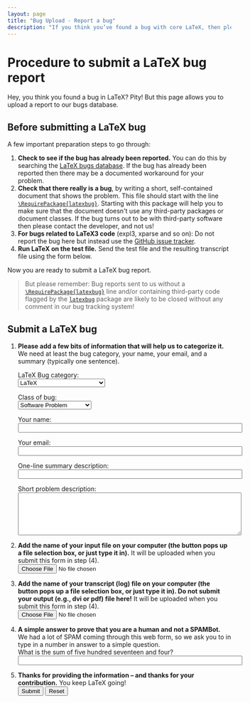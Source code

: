```yaml
---
layout: page
title: "Bug Upload - Report a bug"
description: "If you think you’ve found a bug with core LaTeX, then please report it to us! You can report it by going to this bug information upload page."
---
```


# Procedure to submit a LaTeX bug report

Hey, you think you found a bug in LaTeX? Pity! But this page allows you to upload a report to our bugs database.


## Before submitting a LaTeX bug

A few important preparation steps to go through:

 1. **Check to see if the bug has already been
    reported.** You can do this by searching
    the <a href="{{site.baseurl}}/cgi-bin/ltxbugs2html?introduction=yes&amp;state=open">LaTeX
    bugs database</a>. If the bug has already been reported then there
    may be a documented workaround for your problem.
 1. **Check that there really is a bug**, by writing a
    short, self-contained document that shows the problem. This file should start with the line
    [`\RequirePackage{latexbug}`](https://raw.githubusercontent.com/latex3/latexbug/master/latexbug.sty). Starting with
    this package will help you to
    make sure that the document doesn't use any third-party packages or
    document classes. If the bug turns out to be with third-party
    software then please contact the developer, and not us!
 1. **For bugs related to LaTeX3 code** (expl3, xparse
    and so on): Do not report the bug here but instead use
    the <a href="https://github.com/latex3/svn-mirror/issues">GitHub
    issue tracker</a>.
 1. **Run LaTeX on the test file.** Send the test file
    and the resulting transcript file using the form below.

Now you are ready to submit a LaTeX bug report.

> But please remember: Bug reports sent to us without a
> [`\RequirePackage{latexbug}`](https://raw.githubusercontent.com/latex3/latexbug/master/latexbug.sty) line and/or
> containing third-party code flagged by the [`latexbug`](https://raw.githubusercontent.com/latex3/latexbug/master/latexbug.sty)
> package are likely to be closed without any
> comment in our bug tracking system!




## Submit a LaTeX bug

<form action="{{site.baseurl}}/cgi-bin/latex-bugs-upload.cgi" method="POST" enctype="multipart/form-data">
  <ol>
    <li>
      <p><strong>Please add a few bits of information that will help us to categorize it.</strong> We need at least the bug category, your name, your email, and a summary (typically one sentence).</p>
      <p>LaTeX Bug category:<br>
        <select name="Category">
           <option value="amslatex">AMS LaTeX</option>
           <option value="babel">Babel</option>
           <option value="graphics">Graphics and color</option>
           <option selected value="latex">LaTeX</option>
          <!-- <option value="mfnfss">Metafont fonts</option> -->
           <option value="psnfss">PostScript fonts</option>
           <option value="cyrillic">Support for Cyrillic encodings</option>
           <option value="tools">Tools</option>
        </select>
      </p>
      <p>Class of bug:<br>
        <select name="Class">
         <option selected value="sw-bug">Software Problem</option>
         <option value="doc-bug">Documentation Problem</option>
         <option value="change-request">Change Request</option>
        </select>
      </p>
      <p>Your name:<br>
        <input type="TEXT" name="name" size="60">
      </p>
      <p>Your email:<br>
        <input type="TEXT" name="email" size="60">
      </p>
      <p>One-line summary description:<br>
        <input type="TEXT" name="summary" size="60">
      </p>
      <p>Short problem description:<br>
        <textarea name="description" rows="6" cols="60" wrap="PHYSICAL"></textarea>
      </p>
    </li>
    <li>
      <p><strong>Add the name of your input file on your computer (the button pops up a file selection box, or just type it in).</strong> It will be
  uploaded when you submit this form in step (4).<br>
        <input type="FILE" name="texfile" size="40">
      </p>
    </li>
    <li>
      <p><strong>Add the name of your transcript (log) file on your computer (the button pops up a file selection box, or just type it in).  Do not submit  your output (e.g., dvi or pdf) file here!</strong> It will be uploaded when you submit this form in step (4).<br>
        <input type="FILE" name="logfile" size="40">
      </p>
    </li>
    <li>
      <p><strong>A simple answer to prove that you are a human and not a SPAMBot.</strong> We had a lot of SPAM coming through this web form, so we ask you to in type in a number in answer to a simple question.<br> What is the sum of five hundred seventeen and four?<br>
        <input type="TEXT" name="sum" size="60">
      </p>
    </li>
    <li>
      <p><strong>Thanks for providing the information &ndash; and thanks for your contribution.</strong> You keep LaTeX going!<br>
        <input type="SUBMIT" value="Submit">
        <input type="RESET" name="">
      </p>
    </li>
  </ol>
</form>
